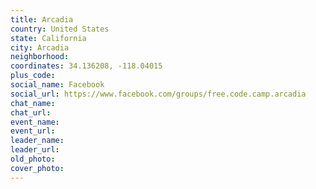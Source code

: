 ```yaml
---
title: Arcadia
country: United States
state: California
city: Arcadia
neighborhood: 
coordinates: 34.136208, -118.04015
plus_code:
social_name: Facebook
social_url: https://www.facebook.com/groups/free.code.camp.arcadia
chat_name:
chat_url:
event_name:
event_url:
leader_name:
leader_url:
old_photo: 
cover_photo:
---
```

